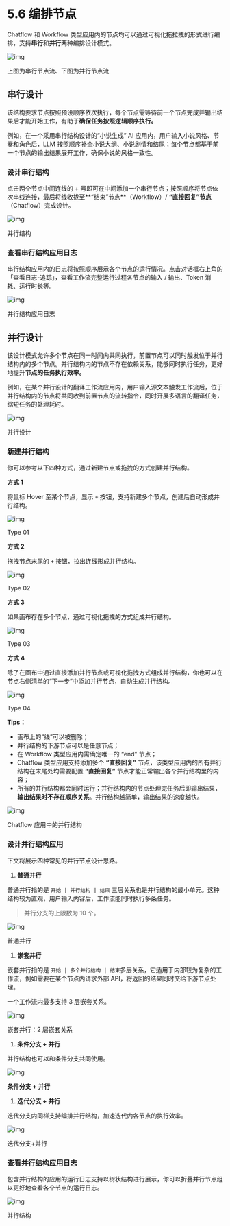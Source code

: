 # 5.6 编排节点



Chatflow 和 Workflow 类型应用内的节点均可以通过可视化拖拉拽的形式进行编排，支持**串行**和**并行**两种编排设计模式。

![img](https://docs.dify.ai/~gitbook/image?url=https%3A%2F%2F1288284732-files.gitbook.io%2F%7E%2Ffiles%2Fv0%2Fb%2Fgitbook-x-prod.appspot.com%2Fo%2Fspaces%252FCdDIVDY6AtAz028MFT4d%252Fuploads%252FnWASzRlYYIt3qq9msiEq%252Fimage.png%3Falt%3Dmedia%26token%3D4afbced9-ea43-4d10-a5ae-8547acfe144e&width=768&dpr=4&quality=100&sign=8bef99db&sv=1)

上图为串行节点流、下图为并行节点流

## 串行设计

该结构要求节点按照预设顺序依次执行，每个节点需等待前一个节点完成并输出结果后才能开始工作，有助于**确保任务按照逻辑顺序执行。**

例如，在一个采用串行结构设计的“小说生成” AI 应用内，用户输入小说风格、节奏和角色后，LLM 按照顺序补全小说大纲、小说剧情和结尾；每个节点都基于前一个节点的输出结果展开工作，确保小说的风格一致性。

### 设计串行结构

点击两个节点中间连线的 + 号即可在中间添加一个串行节点；按照顺序将节点依次串线连接，最后将线收拢至**“结束”节点**（Workflow）/ **“直接回复”节点**（Chatflow）完成设计。

![img](https://docs.dify.ai/~gitbook/image?url=https%3A%2F%2F1288284732-files.gitbook.io%2F%7E%2Ffiles%2Fv0%2Fb%2Fgitbook-x-prod.appspot.com%2Fo%2Fspaces%252FCdDIVDY6AtAz028MFT4d%252Fuploads%252For6ZGYFsCmoxGQOFVxta%252Fimage.png%3Falt%3Dmedia%26token%3Db54db471-9d6e-4264-be7b-b47da544a8ab&width=768&dpr=4&quality=100&sign=689b9116&sv=1)

并行结构

### 查看串行结构应用日志

串行结构应用内的日志将按照顺序展示各个节点的运行情况。点击对话框右上角的 「查看日志-追踪」，查看工作流完整运行过程各节点的输入 / 输出、Token 消耗、运行时长等。

![img](https://docs.dify.ai/~gitbook/image?url=https%3A%2F%2F1288284732-files.gitbook.io%2F%7E%2Ffiles%2Fv0%2Fb%2Fgitbook-x-prod.appspot.com%2Fo%2Fspaces%252FCdDIVDY6AtAz028MFT4d%252Fuploads%252FJFhKI5W6f5ncZZ05uM8V%252Fimage.png%3Falt%3Dmedia%26token%3D0bec69a5-1134-411c-b6ef-91ccc5787900&width=768&dpr=4&quality=100&sign=a7e733fb&sv=1)

并行结构应用日志

## 并行设计

该设计模式允许多个节点在同一时间内共同执行，前置节点可以同时触发位于并行结构内的多个节点。并行结构内的节点不存在依赖关系，能够同时执行任务，更好地提升**节点的任务执行效率。**

例如，在某个并行设计的翻译工作流应用内，用户输入源文本触发工作流后，位于并行结构内的节点将共同收到前置节点的流转指令，同时开展多语言的翻译任务，缩短任务的处理耗时。

![img](https://docs.dify.ai/~gitbook/image?url=https%3A%2F%2F1288284732-files.gitbook.io%2F%7E%2Ffiles%2Fv0%2Fb%2Fgitbook-x-prod.appspot.com%2Fo%2Fspaces%252FCdDIVDY6AtAz028MFT4d%252Fuploads%252FbWLnDopfyZctJvYnSzbd%252Fimage.png%3Falt%3Dmedia%26token%3D1b365d1e-52e7-4320-bb42-20ba9a2353cf&width=768&dpr=4&quality=100&sign=19e65a79&sv=1)

并行设计

### 新建并行结构

你可以参考以下四种方式，通过新建节点或拖拽的方式创建并行结构。

**方式 1**

将鼠标 Hover 至某个节点，显示 `+` 按钮，支持新建多个节点，创建后自动形成并行结构。

![img](https://docs.dify.ai/~gitbook/image?url=https%3A%2F%2F1288284732-files.gitbook.io%2F%7E%2Ffiles%2Fv0%2Fb%2Fgitbook-x-prod.appspot.com%2Fo%2Fspaces%252FCdDIVDY6AtAz028MFT4d%252Fuploads%252Fi1AOhgaJGiPLM7THX7hB%252Fimage.png%3Falt%3Dmedia%26token%3D3d33599d-d118-4cac-808f-a3bdea221d97&width=768&dpr=4&quality=100&sign=f11613c8&sv=1)

Type 01

**方式 2**

拖拽节点末尾的 `+` 按钮，拉出连线形成并行结构。

![img](https://docs.dify.ai/~gitbook/image?url=https%3A%2F%2F1288284732-files.gitbook.io%2F%7E%2Ffiles%2Fv0%2Fb%2Fgitbook-x-prod.appspot.com%2Fo%2Fspaces%252FCdDIVDY6AtAz028MFT4d%252Fuploads%252FK1fkDRwtWoQPYKDybUJ3%252Fimage.png%3Falt%3Dmedia%26token%3Decbde09c-04df-4eff-b91a-8002039d0349&width=768&dpr=4&quality=100&sign=8ebfba34&sv=1)

Type 02

**方式 3**

如果画布存在多个节点，通过可视化拖拽的方式组成并行结构。

![img](https://docs.dify.ai/~gitbook/image?url=https%3A%2F%2F1288284732-files.gitbook.io%2F%7E%2Ffiles%2Fv0%2Fb%2Fgitbook-x-prod.appspot.com%2Fo%2Fspaces%252FCdDIVDY6AtAz028MFT4d%252Fuploads%252FjUdc8cL5qAAL3MLKuHcp%252Fimage.png%3Falt%3Dmedia%26token%3Dfd811076-8e33-43cc-a63b-8767592fb657&width=768&dpr=4&quality=100&sign=85f743f2&sv=1)

Type 03

**方式 4**

除了在画布中通过直接添加并行节点或可视化拖拽方式组成并行结构，你也可以在节点右侧清单的“下一步”中添加并行节点，自动生成并行结构。

![img](https://docs.dify.ai/~gitbook/image?url=https%3A%2F%2F1288284732-files.gitbook.io%2F%7E%2Ffiles%2Fv0%2Fb%2Fgitbook-x-prod.appspot.com%2Fo%2Fspaces%252FCdDIVDY6AtAz028MFT4d%252Fuploads%252FWymm5BYAOnrQ48yu7k38%252Fimage.png%3Falt%3Dmedia%26token%3Dcf756f4a-0272-4025-9120-ee35ccb49511&width=768&dpr=4&quality=100&sign=27fbad95&sv=1)

Type 04

**Tips：**

- 画布上的“线”可以被删除；
- 并行结构的下游节点可以是任意节点；
- 在 Workflow 类型应用内需确定唯一的 “end” 节点；
- Chatflow 类型应用支持添加多个 **“直接回复”** 节点，该类型应用内的所有并行结构在末尾处均需要配置 **“直接回复”** 节点才能正常输出各个并行结构里的内容；
- 所有的并行结构都会同时运行；并行结构内的节点处理完任务后即输出结果，**输出结果时不存在顺序关系**。并行结构越简单，输出结果的速度越快。

![img](https://docs.dify.ai/~gitbook/image?url=https%3A%2F%2F1288284732-files.gitbook.io%2F%7E%2Ffiles%2Fv0%2Fb%2Fgitbook-x-prod.appspot.com%2Fo%2Fspaces%252FCdDIVDY6AtAz028MFT4d%252Fuploads%252FiNEeNjm3pJjhc0FHBzkm%252Fimage.png%3Falt%3Dmedia%26token%3D7582c46c-b393-4c4f-92bd-a25da80386a3&width=768&dpr=4&quality=100&sign=95bc2fb4&sv=1)

Chatflow 应用中的并行结构

### 设计并行结构应用

下文将展示四种常见的并行节点设计思路。

1. **普通并行**

普通并行指的是 `开始 | 并行结构 | 结束` 三层关系也是并行结构的最小单元。这种结构较为直观，用户输入内容后，工作流能同时执行多条任务。

> 并行分支的上限数为 10 个。

![img](https://docs.dify.ai/~gitbook/image?url=https%3A%2F%2F1288284732-files.gitbook.io%2F%7E%2Ffiles%2Fv0%2Fb%2Fgitbook-x-prod.appspot.com%2Fo%2Fspaces%252FCdDIVDY6AtAz028MFT4d%252Fuploads%252FHh8Y8MUfgOQJ30l1tCf0%252Fimage.png%3Falt%3Dmedia%26token%3D91df3359-fcd1-4c73-894c-0fa0620dcfbc&width=768&dpr=4&quality=100&sign=5752f260&sv=1)

普通并行

1. **嵌套并行**

嵌套并行指的是 `开始 | 多个并行结构 | 结束`多层关系，它适用于内部较为复杂的工作流，例如需要在某个节点内请求外部 API，将返回的结果同时交给下游节点处理。

一个工作流内最多支持 3 层嵌套关系。

![img](https://docs.dify.ai/~gitbook/image?url=https%3A%2F%2F1288284732-files.gitbook.io%2F%7E%2Ffiles%2Fv0%2Fb%2Fgitbook-x-prod.appspot.com%2Fo%2Fspaces%252FCdDIVDY6AtAz028MFT4d%252Fuploads%252FEbqbsFHVE2TdGvnknyHD%252Fimage.png%3Falt%3Dmedia%26token%3D8bc7c329-ea8e-4228-a472-0aaccb014816&width=768&dpr=4&quality=100&sign=c83c2ff8&sv=1)

嵌套并行：2 层嵌套关系

1. **条件分支 + 并行**

并行结构也可以和条件分支共同使用。

![img](https://docs.dify.ai/~gitbook/image?url=https%3A%2F%2F1288284732-files.gitbook.io%2F%7E%2Ffiles%2Fv0%2Fb%2Fgitbook-x-prod.appspot.com%2Fo%2Fspaces%252FCdDIVDY6AtAz028MFT4d%252Fuploads%252FmWLHzxrGulMvQMPkaE0K%252Fimage.png%3Falt%3Dmedia%26token%3D369666f2-cc12-474e-b6c8-f7bebedfb3b6&width=768&dpr=4&quality=100&sign=5888d592&sv=1)

**条件分支 + 并行**

1. **迭代分支 + 并行**

迭代分支内同样支持编排并行结构，加速迭代内各节点的执行效率。

![img](https://docs.dify.ai/~gitbook/image?url=https%3A%2F%2F1288284732-files.gitbook.io%2F%7E%2Ffiles%2Fv0%2Fb%2Fgitbook-x-prod.appspot.com%2Fo%2Fspaces%252FCdDIVDY6AtAz028MFT4d%252Fuploads%252FIXjx3W5YfmwUPFpQTzT1%252Fimage.png%3Falt%3Dmedia%26token%3D3b1608b1-f40e-47a2-9d95-d45a85c89e35&width=768&dpr=4&quality=100&sign=f706565a&sv=1)

迭代分支+并行

### 查看并行结构应用日志

包含并行结构的应用的运行日志支持以树状结构进行展示，你可以折叠并行节点组以更好地查看各个节点的运行日志。

![img](https://docs.dify.ai/~gitbook/image?url=https%3A%2F%2F1288284732-files.gitbook.io%2F%7E%2Ffiles%2Fv0%2Fb%2Fgitbook-x-prod.appspot.com%2Fo%2Fspaces%252FCdDIVDY6AtAz028MFT4d%252Fuploads%252FHkroTUbdFE95d78l4yoE%252Fimage.png%3Falt%3Dmedia%26token%3D5b147199-8a53-494c-9200-ffd811c84353&width=768&dpr=4&quality=100&sign=34a3bcc5&sv=1)

并行结构
